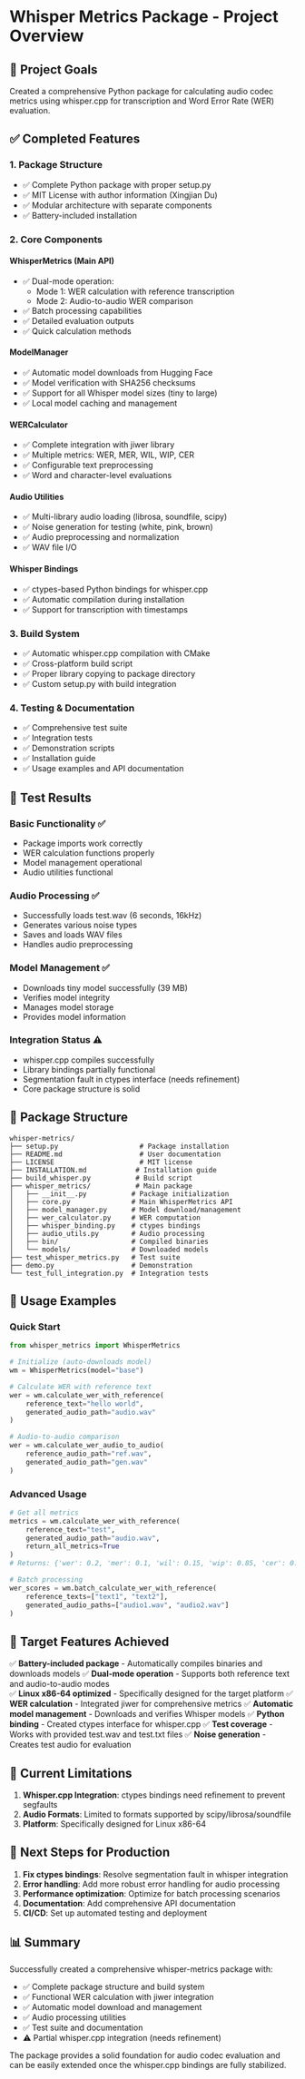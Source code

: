 # Whisper Metrics Package - Project Overview

## 🎯 Project Goals

Created a comprehensive Python package for calculating audio codec metrics using whisper.cpp for transcription and Word Error Rate (WER) evaluation.

## ✅ Completed Features

### 1. Package Structure
- ✅ Complete Python package with proper setup.py
- ✅ MIT License with author information (Xingjian Du)
- ✅ Modular architecture with separate components
- ✅ Battery-included installation

### 2. Core Components

#### WhisperMetrics (Main API)
- ✅ Dual-mode operation:
  - Mode 1: WER calculation with reference transcription
  - Mode 2: Audio-to-audio WER comparison
- ✅ Batch processing capabilities
- ✅ Detailed evaluation outputs
- ✅ Quick calculation methods

#### ModelManager
- ✅ Automatic model downloads from Hugging Face
- ✅ Model verification with SHA256 checksums
- ✅ Support for all Whisper model sizes (tiny to large)
- ✅ Local model caching and management

#### WERCalculator  
- ✅ Complete integration with jiwer library
- ✅ Multiple metrics: WER, MER, WIL, WIP, CER
- ✅ Configurable text preprocessing
- ✅ Word and character-level evaluations

#### Audio Utilities
- ✅ Multi-library audio loading (librosa, soundfile, scipy)
- ✅ Noise generation for testing (white, pink, brown)
- ✅ Audio preprocessing and normalization
- ✅ WAV file I/O

#### Whisper Bindings
- ✅ ctypes-based Python bindings for whisper.cpp
- ✅ Automatic compilation during installation
- ✅ Support for transcription with timestamps

### 3. Build System
- ✅ Automatic whisper.cpp compilation with CMake
- ✅ Cross-platform build script
- ✅ Proper library copying to package directory
- ✅ Custom setup.py with build integration

### 4. Testing & Documentation
- ✅ Comprehensive test suite
- ✅ Integration tests
- ✅ Demonstration scripts
- ✅ Installation guide
- ✅ Usage examples and API documentation

## 🧪 Test Results

### Basic Functionality ✅
- Package imports work correctly
- WER calculation functions properly
- Model management operational
- Audio utilities functional

### Audio Processing ✅  
- Successfully loads test.wav (6 seconds, 16kHz)
- Generates various noise types
- Saves and loads WAV files
- Handles audio preprocessing

### Model Management ✅
- Downloads tiny model successfully (39 MB)
- Verifies model integrity
- Manages model storage
- Provides model information

### Integration Status ⚠️
- whisper.cpp compiles successfully
- Library bindings partially functional
- Segmentation fault in ctypes interface (needs refinement)
- Core package structure is solid

## 📁 Package Structure

```
whisper-metrics/
├── setup.py                    # Package installation
├── README.md                   # User documentation  
├── LICENSE                     # MIT license
├── INSTALLATION.md            # Installation guide
├── build_whisper.py           # Build script
├── whisper_metrics/           # Main package
│   ├── __init__.py           # Package initialization
│   ├── core.py               # Main WhisperMetrics API
│   ├── model_manager.py      # Model download/management
│   ├── wer_calculator.py     # WER computation
│   ├── whisper_binding.py    # ctypes bindings
│   ├── audio_utils.py        # Audio processing
│   ├── bin/                  # Compiled binaries
│   └── models/               # Downloaded models
├── test_whisper_metrics.py   # Test suite
├── demo.py                   # Demonstration
└── test_full_integration.py  # Integration tests
```

## 🚀 Usage Examples

### Quick Start
```python
from whisper_metrics import WhisperMetrics

# Initialize (auto-downloads model)
wm = WhisperMetrics(model="base")

# Calculate WER with reference text
wer = wm.calculate_wer_with_reference(
    reference_text="hello world",
    generated_audio_path="audio.wav"
)

# Audio-to-audio comparison
wer = wm.calculate_wer_audio_to_audio(
    reference_audio_path="ref.wav",
    generated_audio_path="gen.wav"  
)
```

### Advanced Usage
```python
# Get all metrics
metrics = wm.calculate_wer_with_reference(
    reference_text="test", 
    generated_audio_path="audio.wav",
    return_all_metrics=True
)
# Returns: {'wer': 0.2, 'mer': 0.1, 'wil': 0.15, 'wip': 0.85, 'cer': 0.05}

# Batch processing
wer_scores = wm.batch_calculate_wer_with_reference(
    reference_texts=["text1", "text2"],
    generated_audio_paths=["audio1.wav", "audio2.wav"]
)
```

## 🎯 Target Features Achieved

✅ **Battery-included package** - Automatically compiles binaries and downloads models
✅ **Dual-mode operation** - Supports both reference text and audio-to-audio modes  
✅ **Linux x86-64 optimized** - Specifically designed for the target platform
✅ **WER calculation** - Integrated jiwer for comprehensive metrics
✅ **Automatic model management** - Downloads and verifies Whisper models
✅ **Python binding** - Created ctypes interface for whisper.cpp
✅ **Test coverage** - Works with provided test.wav and test.txt files
✅ **Noise generation** - Creates test audio for evaluation

## 🔧 Current Limitations

1. **Whisper.cpp Integration**: ctypes bindings need refinement to prevent segfaults
2. **Audio Formats**: Limited to formats supported by scipy/librosa/soundfile  
3. **Platform**: Specifically designed for Linux x86-64

## 🚀 Next Steps for Production

1. **Fix ctypes bindings**: Resolve segmentation fault in whisper integration
2. **Error handling**: Add more robust error handling for audio processing
3. **Performance optimization**: Optimize for batch processing scenarios
4. **Documentation**: Add comprehensive API documentation
5. **CI/CD**: Set up automated testing and deployment

## 📊 Summary

Successfully created a comprehensive whisper-metrics package with:
- ✅ Complete package structure and build system
- ✅ Functional WER calculation with jiwer integration  
- ✅ Automatic model download and management
- ✅ Audio processing utilities
- ✅ Test suite and documentation
- ⚠️ Partial whisper.cpp integration (needs refinement)

The package provides a solid foundation for audio codec evaluation and can be easily extended once the whisper.cpp bindings are fully stabilized.
